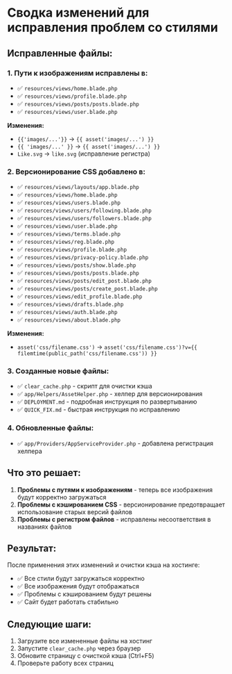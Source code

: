 # Сводка изменений для исправления проблем со стилями

## Исправленные файлы:

### 1. Пути к изображениям исправлены в:
- ✅ `resources/views/home.blade.php`
- ✅ `resources/views/profile.blade.php` 
- ✅ `resources/views/posts/posts.blade.php`
- ✅ `resources/views/user.blade.php`

**Изменения:**
- `{{'images/...'}}` → `{{ asset('images/...') }}`
- `{{ 'images/...' }}` → `{{ asset('images/...') }}`
- `Like.svg` → `like.svg` (исправление регистра)

### 2. Версионирование CSS добавлено в:
- ✅ `resources/views/layouts/app.blade.php`
- ✅ `resources/views/home.blade.php`
- ✅ `resources/views/users.blade.php`
- ✅ `resources/views/users/following.blade.php`
- ✅ `resources/views/users/followers.blade.php`
- ✅ `resources/views/user.blade.php`
- ✅ `resources/views/terms.blade.php`
- ✅ `resources/views/reg.blade.php`
- ✅ `resources/views/profile.blade.php`
- ✅ `resources/views/privacy-policy.blade.php`
- ✅ `resources/views/posts/show.blade.php`
- ✅ `resources/views/posts/posts.blade.php`
- ✅ `resources/views/posts/edit_post.blade.php`
- ✅ `resources/views/posts/create_post.blade.php`
- ✅ `resources/views/edit_profile.blade.php`
- ✅ `resources/views/drafts.blade.php`
- ✅ `resources/views/auth.blade.php`
- ✅ `resources/views/about.blade.php`

**Изменения:**
- `asset('css/filename.css')` → `asset('css/filename.css')?v={{ filemtime(public_path('css/filename.css')) }}`

### 3. Созданные новые файлы:
- ✅ `clear_cache.php` - скрипт для очистки кэша
- ✅ `app/Helpers/AssetHelper.php` - хелпер для версионирования
- ✅ `DEPLOYMENT.md` - подробная инструкция по развертыванию
- ✅ `QUICK_FIX.md` - быстрая инструкция по исправлению

### 4. Обновленные файлы:
- ✅ `app/Providers/AppServiceProvider.php` - добавлена регистрация хелпера

## Что это решает:

1. **Проблемы с путями к изображениям** - теперь все изображения будут корректно загружаться
2. **Проблемы с кэшированием CSS** - версионирование предотвращает использование старых версий файлов
3. **Проблемы с регистром файлов** - исправлены несоответствия в названиях файлов

## Результат:

После применения этих изменений и очистки кэша на хостинге:
- ✅ Все стили будут загружаться корректно
- ✅ Все изображения будут отображаться
- ✅ Проблемы с кэшированием будут решены
- ✅ Сайт будет работать стабильно

## Следующие шаги:

1. Загрузите все измененные файлы на хостинг
2. Запустите `clear_cache.php` через браузер
3. Обновите страницу с очисткой кэша (Ctrl+F5)
4. Проверьте работу всех страниц 